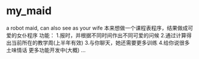 # my_maid
a robot maid, can also see as your wife
本来想做一个课程表程序，结果做成可爱的女仆程序
功能：
1.报时，并根据不同时间作出不同可爱的问候
2.通过计算得出当前所在的教学周(上半年有效)
3.与你聊天，她还需要更多训练
4.给你说很多土味情话
更多功能开发中(大概)
...
